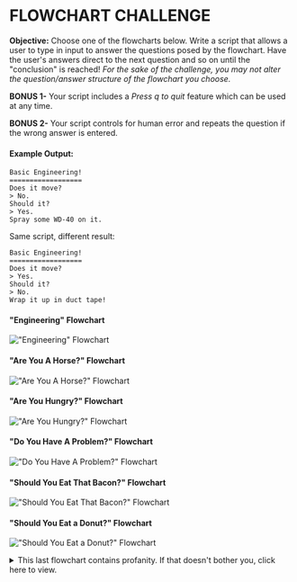 # FLOWCHART CHALLENGE

**Objective:** Choose one of the flowcharts below. Write a script that allows a user to type in input to answer the questions posed by the flowchart. Have the user's answers direct to the next question and so on until the "conclusion" is reached! *For the sake of the challenge, you may not alter the question/answer structure of the flowchart you choose.*

**BONUS 1-** Your script includes a *Press q to quit* feature which can be used at any time.

**BONUS 2-** Your script controls for human error and repeats the question if the wrong answer is entered.

#### Example Output:
    Basic Engineering!
    ==================
    Does it move?
    > No.
    Should it?
    > Yes.
    Spray some WD-40 on it.

Same script, different result:

    Basic Engineering!
    ==================
    Does it move?
    > Yes.
    Should it?
    > No.
    Wrap it up in duct tape!
    
#### "Engineering" Flowchart
!["Engineering" Flowchart](https://github.com/csfeeser/images/blob/master/0Gu1l9Mg.jpg?raw=true)

#### "Are You A Horse?" Flowchart
!["Are You A Horse?" Flowchart](https://github.com/csfeeser/images/blob/master/12-Am-I-a-horse-flowchart.jpg?raw=true)

#### "Are You Hungry?" Flowchart
!["Are You Hungry?" Flowchart](https://github.com/csfeeser/images/blob/master/5-Are-you-hungry-flowchart.jpg?raw=true)

#### "Do You Have A Problem?" Flowchart
!["Do You Have A Problem?" Flowchart](https://github.com/csfeeser/images/blob/master/ayzp0gvl4ehx.jpg?raw=true)

#### "Should You Eat That Bacon?" Flowchart
!["Should You Eat That Bacon?" Flowchart](https://github.com/csfeeser/images/blob/master/should-you-eat-that-bacon-flow-chart-should-you-eat-2740115.png?raw=true)

#### "Should You Eat a Donut?" Flowchart
!["Should You Eat a Donut?" Flowchart](https://github.com/csfeeser/images/blob/master/tumblr_ov54satrIC1s7f9xxo1_1280.jpg?raw=true)

<details><summary>This last flowchart contains profanity. If that doesn't bother you, click here to view.</summary>
	
#### "US Army Problem Solving" Flowchart
!["US Army Problem Solving" Flowchart](https://github.com/csfeeser/images/blob/master/17f461b0a5b48b3f84b00acb6794acbe.jpg?raw=true)

</details>
